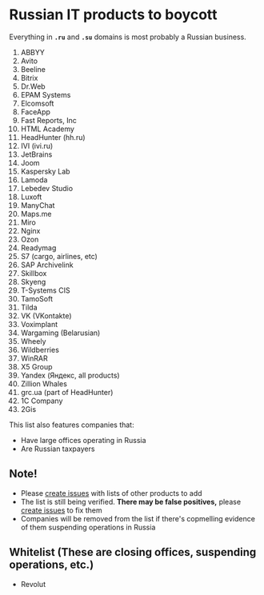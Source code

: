 # Russian IT products to boycott

Everything in **`.ru`** and **`.su`** domains is most probably a Russian business.

1. ABBYY
0. Avito
0. Beeline
0. Bitrix
0. Dr.Web
0. EPAM Systems
0. Elcomsoft
0. FaceApp
0. Fast Reports, Inc
0. HTML Academy
0. HeadHunter (hh.ru)
0. IVI (ivi.ru)
0. JetBrains
0. Joom
0. Kaspersky Lab
0. Lamoda
0. Lebedev Studio
0. Luxoft
0. ManyChat
0. Maps.me
0. Miro
0. Nginx
0. Ozon
0. Readymag
0. S7 (cargo, airlines, etc)
0. SAP Archivelink
0. Skillbox
0. Skyeng
0. T-Systems CIS
0. TamoSoft
0. Tilda
0. VK (VKontakte)
0. Voximplant
0. Wargaming (Belarusian)
0. Wheely
0. Wildberries
0. WinRAR
0. X5 Group
0. Yandex (Яндекс, all products)
0. Zillion Whales
0. grc.ua (part of HeadHunter)
0. 1C Company
0. 2Gis

This list also features companies that:
- Have large offices operating in Russia
- Are Russian taxpayers

## Note!
- Please [create issues](https://github.com/vshymanskyy/StandWithUkraine/issues/new) with lists of other products to add
- The list is still being verified. **There may be false positives,** please [create issues](https://github.com/vshymanskyy/StandWithUkraine/issues/new) to fix them
- Companies will be removed from the list if there's copmelling evidence of them suspending operations in Russia

## Whitelist (These are closing offices, suspending operations, etc.)
- Revolut
